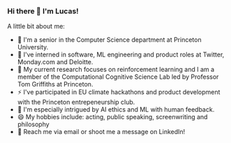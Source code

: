 ### Hi there 👋 I'm Lucas!

A little bit about me:







- 🎒 I'm a senior in the Computer Science department at Princeton University.
- 🔭 I've interned in software, ML engineering and product roles at Twitter, Monday.com and Deloitte.
- 🤔 My current research focuses on reinforcement learning and I am a member of the Computational Cognitive Science Lab led by Professor Tom Griffiths at Princeton.
- ⚡  I've participated in EU climate hackathons and product development with the Princeton entrepeneurship club. 
- 🎻 I'm especially intrigued by AI ethics and ML with human feedback. 
- 😄 My hobbies include: acting, public speaking, screenwriting and philosophy
- 💬 Reach me via email or shoot me a message on LinkedIn!


